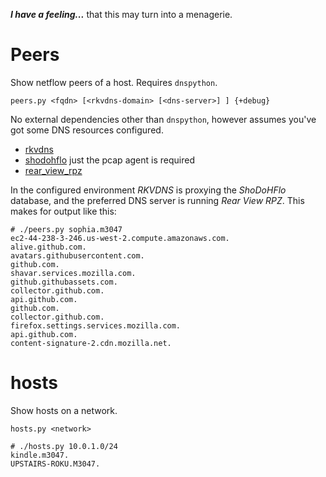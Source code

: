 ***I have a feeling...*** that this may turn into a menagerie.

# Peers

Show netflow peers of a host. Requires `dnspython`.

    peers.py <fqdn> [<rkvdns-domain> [<dns-server>] ] {+debug}
    
No external dependencies other than `dnspython`, however assumes
you've got some DNS resources configured.

* [rkvdns](https://github.com/m3047/rkvdns)
* [shodohflo](https://github.com/m3047/shodohflo) just the pcap agent is required
* [rear_view_rpz](https://github.com/m3047/rear_view_rpz)

In the configured environment _RKVDNS_ is proxying the _ShoDoHFlo_ database, and the
preferred DNS server is running _Rear View RPZ_. This makes for output like
this:

```
# ./peers.py sophia.m3047
ec2-44-238-3-246.us-west-2.compute.amazonaws.com.
alive.github.com.
avatars.githubusercontent.com.
github.com.
shavar.services.mozilla.com.
github.githubassets.com.
collector.github.com.
api.github.com.
github.com.
collector.github.com.
firefox.settings.services.mozilla.com.
api.github.com.
content-signature-2.cdn.mozilla.net.
```

# hosts

Show hosts on a network.

    hosts.py <network>

```
# ./hosts.py 10.0.1.0/24
kindle.m3047.
UPSTAIRS-ROKU.M3047.
```
